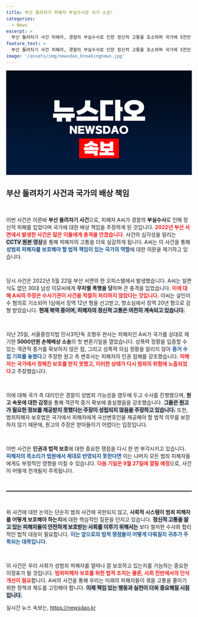 ```yaml
---
title: 부산 돌려차기 피해자 부실수사로 국가 소송!
categories:
  - News
excerpt: >
  부산 돌려차기 사건 피해자, 경찰의 부실수사로 인한 정신적 고통을 호소하며 국가에 5천만 원 손해배상 소송을 제기. 법원 첫 변론기일에서 보호받지 못했다는 주장이 쏟아졌다.
feature_text: >
  부산 돌려차기 사건 피해자, 경찰의 부실수사로 인한 정신적 고통을 호소하며 국가에 5천만 원 손해배상 소송을 제기. 법원 첫 변론기일에서 보호받지 못했다는 주장이 쏟아졌다.
image: '/assets/img/newsdao_breakingnews.jpg'
---
```


<p><img src="/assets/img/newsdao_breakingnews.jpg" alt="koreaapp 속보" /></p>

<h2 data-ke-size="size26">부산 돌려차기 사건과 국가의 배상 책임</h2>

<p data-ke-size="size16">&nbsp;</p>

<p>이번 사건은 이른바 <b>부산 돌려차기 사건</b>으로, 피해자 A씨가 경찰의 <b>부실수사</b>로 인해 정신적 피해를 입었다며 국가에 대한 배상 책임을 주장하게 된 것입니다. <b><span style="color: #ee2323;">2022년 부산 서면에서 발생한 사건은 많은 이들에게 충격을 안겼습니다.</span></b> 사건의 심각성을 알리는 <b><span style="background-color: #21538527;">CCTV 원본 영상</span></b>을 통해 피해자의 고통을 더욱 실감하게 됩니다. A씨는 이 사건을 통해 <b><span style="color: #1a5490;">성범죄 피해자를 보호해야 할 법적 책임이 있는 국가의 역할</span></b>에 대한 의문을 제기하고 있습니다.</p>

<p data-ke-size="size16">&nbsp;</p>

<p>당시 사건은 2022년 5월 22일 부산 서면의 한 오피스텔에서 발생했습니다. A씨는 일면식도 없던 30대 남성 이모씨에게 <b>무차별 폭행을 당</b>하며 큰 충격을 입었습니다. <b><span style="color: #ee2323;">이에 대해 A씨의 주장은 수사기관이 사건을 적절히 처리하지 않았다는 것입니다.</span></b> 이씨는 살인미수 혐의로 기소되어 1심에서 징역 12년 형을 선고받고, 항소심에서 징역 20년 형으로 감형 받았습니다. <b><span style="background-color: #21538527;">현재 복역 중이며, 피해자의 정신적 고통은 여전히 계속되고 있습니다.</span></b></p>

<p data-ke-size="size16">&nbsp;</p>

<p>지난 25일, 서울중앙지법 민사31단독 조형우 판사는 피해자인 A씨가 국가를 상대로 제기한 <b>5000만원 손해배상 소송</b>의 첫 변론기일을 열었습니다. 성폭력 정황을 입증할 수 있는 객관적 증거를 확보하지 않은 점, 그리고 성폭력 의심 정황을 알리지 않아 <b><span style="color: #1a5490;">증거 수집 기회를 놓쳤다</span></b>고 주장한 원고 측 변호사는 피해자의 인권 침해를 강조했습니다. <b><span style="color: #ee2323;">피해자는 국가에서 정해진 보호를 받지 못했고, 이러한 상태가 다시 범죄의 위험에 노출되었다</span></b>고 주장했습니다.</p>

<p data-ke-size="size16">&nbsp;</p>

<p>이에 대해 국가 측 대리인은 경찰이 성범죄 가능성을 염두에 두고 수사를 진행했으며, <b>원고 속옷에 대한 감정</b>을 통해 객관적 증거 확보에 충실했음을 강조했습니다. <b><span style="background-color: #21538527;">그들은 원고가 필요한 정보를 제공받지 못했다는 주장이 성립되지 않음을 주장하고 있습니다.</span></b> 또한, 범죄피해자 보호법은 국가에서 피해자에게 국선변호인을 제공해야 할 법적 의무를 보장하지 않기 때문에, 원고의 주장은 받아들이기 어렵다는 입장입니다.</p>

<p data-ke-size="size16">&nbsp;</p>

<p>이번 사건은 <b>인권과 법적 보호</b>에 대한 중요한 쟁점을 다시 한 번 부각시키고 있습니다. <b><span style="color: #1a5490;">피해자의 목소리가 법원에서 제대로 반영되지 못한다면</span></b> 이는 나머지 모든 범죄 피해자들에게도 부정적인 영향을 미칠 수 있습니다. <b><span style="color: #ee2323;">다음 기일은 9월 27일에 열릴 예정</span></b>으로, 사건이 어떻게 전개될지 주목됩니다.</p>

<p data-ke-size="size16">&nbsp;</p>

<hr style="color: #000; border-top: 1px solid #000;" />

<p data-ke-size="size16">&nbsp;</p> 

<p>위 사건에 대한 논의는 단순히 범죄 사건에 국한되지 않고, <b>사회적 시스템이 범죄 피해자를 어떻게 보호해야 하는지</b>에 대한 핵심적인 질문을 던지고 있습니다. <b><span style="background-color: #21538527;">정신적 고통을 앓고 있는 피해자들이 안전하게 보호받는 사회를 이루기 위해서는</span></b> 보다 철저한 수사와 합리적인 법적 대응이 필요합니다. <b><span style="color: #1a5490;">이는 앞으로의 법적 쟁점들이 어떻게 다뤄질지 귀추가 주목되는 대목입니다.</span></b></p>

<p data-ke-size="size16">&nbsp;</p>

<p>이 사건은 우리 사회가 성범죄 피해자를 얼마나 잘 보호하고 있는지를 가늠하는 중요한 이정표가 될 것입니다. <b><span style="color: #ee2323;">범죄피해자 보호를 위한 법적 조치는 물론, 사회 전반에서의 인식 개선이 필요</span></b>합니다. A씨의 사건을 통해 우리는 미래의 피해자들이 겪을 고통을 줄이기 위한 정책과 제도를 고민해야 합니다. <b><span style="background-color: #21538527;">이제 책임 있는 행동과 실천이 더욱 중요해질 시점입니다.</span></b></p>
실시간 뉴스 속보는, <a href="https://newsdao.kr" rel="dofollow">https://newsdao.kr</a>



